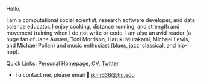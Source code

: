 
Hello,

I am a computational social scientist, research software developer, and data science educator. I enjoy cooking, distance running, and strength and movement training when I do not write or code. I am also an avid reader (a huge fan of Jane Austen, Toni Morrison, Haruki Murakami, Michael Lewis, and Michael Pollan) and music enthusiast (blues, jazz, classical, and hip-hop).

Quick Links: [Personal Homepage](https://jaeyk.github.io/), [CV](https://jaeyk.github.io/files/CV_Jae_Yeon_Kim.pdf), [Twitter](https://twitter.com/JaeJaeykim2)

- To contact me, please email :postbox: jkim638@jhu.edu
